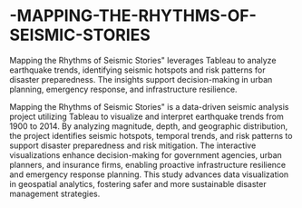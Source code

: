 # -MAPPING-THE-RHYTHMS-OF-SEISMIC-STORIES
Mapping the Rhythms of Seismic Stories" leverages Tableau to analyze earthquake trends, identifying seismic hotspots and risk patterns for disaster preparedness. The insights support decision-making in urban planning, emergency response, and infrastructure resilience.

Mapping the Rhythms of Seismic Stories" is a data-driven seismic analysis project utilizing Tableau to visualize and interpret earthquake trends from 1900 to 2014. By analyzing magnitude, depth, and geographic distribution, the project identifies seismic hotspots, temporal trends, and risk patterns to support disaster preparedness and risk mitigation. The interactive visualizations enhance decision-making for government agencies, urban planners, and insurance firms, enabling proactive infrastructure resilience and emergency response planning. This study advances data visualization in geospatial analytics, fostering safer and more sustainable disaster management strategies.

